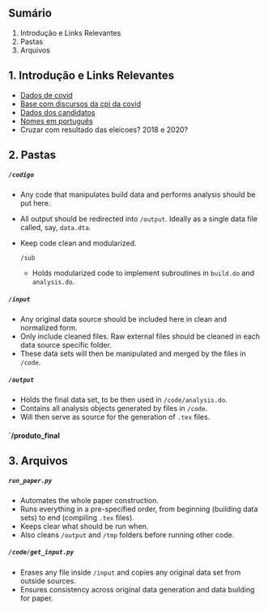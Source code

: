 
## Sumário

1. Introdução e Links Relevantes
2. Pastas
3. Arquivos

## 1. Introdução e Links Relevantes

* [Dados de covid](https://brasil.io/dataset/covid19/files/)
* [Base com discursos da cpi da covid](https://basedosdados.org/dataset/br-senado-cpipandemia)
* [Dados dos candidatos](https://basedosdados.org/dataset/br-tse-eleicoes)
* [Nomes em português](https://brasil.io/dataset/genero-nomes/files/)
* Cruzar com resultado das eleicoes? 2018 e 2020?

## 2. Pastas

##### `/codigo`
- Any code that manipulates build data and performs analysis should be put here.
- All output should be redirected into `/output`. Ideally as a single data file called, say, `data.dta`.
- Keep code clean and modularized.

  `/sub`
  - Holds modularized code to implement subroutines in `build.do` and `analysis.do`.
  
##### `/input`
- Any original data source should be included here in clean and normalized form.
- Only include cleaned files. Raw external files should be cleaned in each data source specific folder.
- These data sets will then be manipulated and merged by the files in `/code`.
  
##### `/output`
- Holds the final data set, to be then used in `/code/analysis.do`.
- Contains all analysis objects generated by files in `/code`.
- Will then serve as source for the generation of `.tex` files.

#### `/produto_final

## 3. Arquivos

##### `run_paper.py`
- Automates the whole paper construction.
- Runs everything in a pre-specified order, from beginning (building data sets) to end (compiling `.tex` files).
- Keeps clear what should be run when.
- Also cleans `/output` and `/tmp` folders before running other code.

##### `/code/get_input.py`
- Erases any file inside `/input` and copies any original data set from outside sources.
- Ensures consistency across original data generation and data building for paper.

